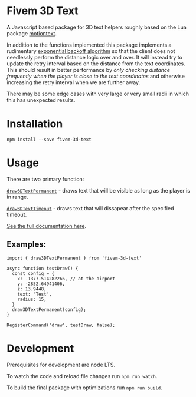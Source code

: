 # Fivem 3D Text

A Javascript based package for 3D text helpers roughly based on the Lua package [motiontext](https://github.com/ThatZiv/motiontext).

In addition to the functions implemented this package implements a rudimentary [exponential backoff algorithm](https://en.wikipedia.org/wiki/Exponential_backoff) so that the client does not needlessly perform the distance logic over and over. It will instead try to update the retry interval based on the distance from the text coordinates. This should result in better performance by *only checking distance frequently when the player is close to the text coordinates* and otherwise increasing the retry interval when we are further away.

There may be some edge cases with very large or very small radii in which this has unexpected results.

# Installation

`npm install --save fivem-3d-text`

# Usage

There are two primary function:

[`draw3DTextPermanent`](https://github.com/erik-sn/fivem-3d-text/blob/master/docs/modules.md#draw3dtextpermanent) - draws text that will be visible as long as the player is in range.

[`draw3DTextTimeout`](https://github.com/erik-sn/fivem-3d-text/blob/master/docs/modules.md#draw3dtexttimeout) - draws text that will dissapear after the specified timeout.

[See the full documentation here](./docs/modules.md).
## Examples:

```
import { draw3DTextPermanent } from 'fivem-3d-text'

async function testDraw() {
  const config = {
    x: -1377.514282266, // at the airport
    y: -2852.64941406,
    z: 13.9448,
    text: 'Test',
    radius: 15,
  }
  draw3DTextPermanent(config);
}

RegisterCommand('draw', testDraw, false);
```

# Development

Prerequisites for development are node LTS.

To watch the code and reload file changes run `npm run watch`.

To build the final package with optimizations run `npm run build`.